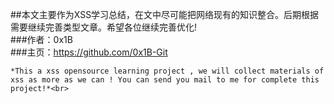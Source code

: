 ##本文主要作为XSS学习总结，在文中尽可能把网络现有的知识整合。后期根据需要继续完善类型文章。希望各位继续完善优化!<br>
###作者：0x1B <br>
###主页：https://github.com/0x1B-Git <br>
```
*This a xss opensource learning project , we will collect materials of xss as more as we can ! You can send you mail to me for complete this project!*<br>
```
